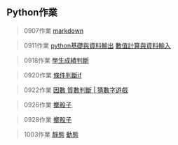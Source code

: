 ## Python作業
> 0907作業  [markdown](https://github.com/xuanlll17/112_pythonhw/tree/main/0907_%E4%BD%9C%E6%A5%AD)

> 0911作業  [python基礎與資料輸出](https://github.com/xuanlll17/112_pythonhw/blob/main/0911_%E4%BD%9C%E6%A5%AD/python%E5%9F%BA%E7%A4%8E%E8%88%87%E8%B3%87%E6%96%99%E8%BC%B8%E5%87%BA.ipynb)
[數值計算與資料輸入](https://github.com/xuanlll17/112_pythonhw/blob/main/0911_%E4%BD%9C%E6%A5%AD/%E6%95%B8%E5%80%BC%E8%A8%88%E7%AE%97%E8%88%87%E8%B3%87%E6%96%99%E8%BC%B8%E5%85%A5.ipynb)

> 0918作業 [學生成績判斷](https://github.com/xuanlll17/112_pythonhw/blob/main/0918_%E4%BD%9C%E6%A5%AD/%E4%BD%9C%E6%A5%AD.ipynb)

> 0920作業 [條件判斷if](https://github.com/xuanlll17/112_pythonhw/blob/main/0920_%E4%BD%9C%E6%A5%AD/%E4%BD%9C%E6%A5%AD_0920.ipynb)

> 0922作業 [因數 質數判斷 | 猜數字遊戲](https://github.com/xuanlll17/112_pythonhw/blob/main/0922_%E4%BD%9C%E6%A5%AD/0922_%E4%BD%9C%E6%A5%AD.ipynb)

> 0926作業 [擲骰子](https://github.com/xuanlll17/112_pythonhw/blob/main/0926_%E4%BD%9C%E6%A5%AD/0926_%E4%BD%9C%E6%A5%AD.ipynb)

> 0928作業 [擲骰子](https://github.com/xuanlll17/112_pythonhw/blob/main/0928_%E4%BD%9C%E6%A5%AD/0928_%E4%BD%9C%E6%A5%AD.ipynb)

> 1003作業 [靜態]([https://website-e2w8.onrender.com](https://website-e2w8.onrender.com/))
[動態](https://flaskweb-835g.onrender.com)
